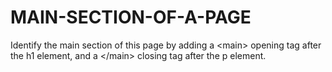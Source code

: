# MAIN-SECTION-OF-A-PAGE
Identify the main section of this page by adding a &lt;main> opening tag after the h1 element, and a &lt;/main> closing tag after the p element.
